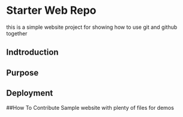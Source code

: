 # Starter Web Repo
this is a simple website project for
showing how to use git and github together

## Indtroduction

## Purpose
## Deployment
##How To Contribute
Sample website with plenty of files for demos